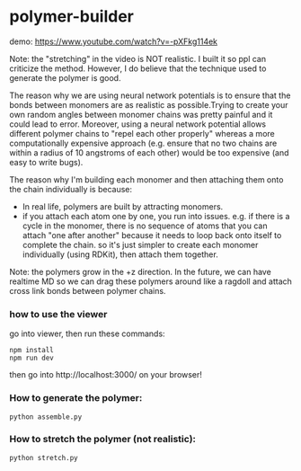 # polymer-builder

demo: https://www.youtube.com/watch?v=-pXFkg114ek

Note: the "stretching" in the video is NOT realistic. I built it so ppl can criticize the method. However, I do believe that the technique used to generate the polymer is good.

The reason why we are using neural network potentials is to ensure that the bonds between monomers are as realistic as possible.Trying to create your own random angles between monomer chains was pretty painful and it could lead to error. Moreover, using a neural network potential allows different polymer chains to "repel each other properly" whereas a more computationally expensive approach (e.g. ensure that no two chains are within a radius of 10 angstroms of each other) would be too expensive (and easy to write bugs).

The reason why I'm building each monomer and then attaching them onto the chain individually is because:
- In real life, polymers are built by attracting monomers.
- if you attach each atom one by one, you run into issues. e.g. if there is a cycle in the monomer, there is no sequence of atoms that you can attach "one after another" because it needs to loop back onto itself to complete the chain. so it's just simpler to create each monomer individually (using RDKit), then attach them together.

Note: the polymers grow in the +z direction.
In the future, we can have realtime MD so we can drag these polymers around like a ragdoll and attach cross link bonds between polymer chains.

### how to use the viewer

go into viewer, then run these commands:
```
npm install
npm run dev
```
then go into http://localhost:3000/ on your browser!


### How to generate the polymer:
`python assemble.py`

### How to stretch the polymer (not realistic):
`python stretch.py`
